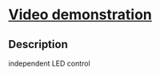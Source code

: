 # [Video demonstration](https://drive.google.com/drive/folders/1gqTZbNz6LxJzJnlD44MvjuX8AiZOm7Ev?usp=sharing)
## Description
independent LED control
